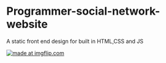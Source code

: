 # Programmer-social-network-website
A static front end design for built in HTML,CSS and JS


<a href="https://imgflip.com/gif/3by954"><img src="https://i.imgflip.com/3by954.gif" title="made at imgflip.com"/></a>
